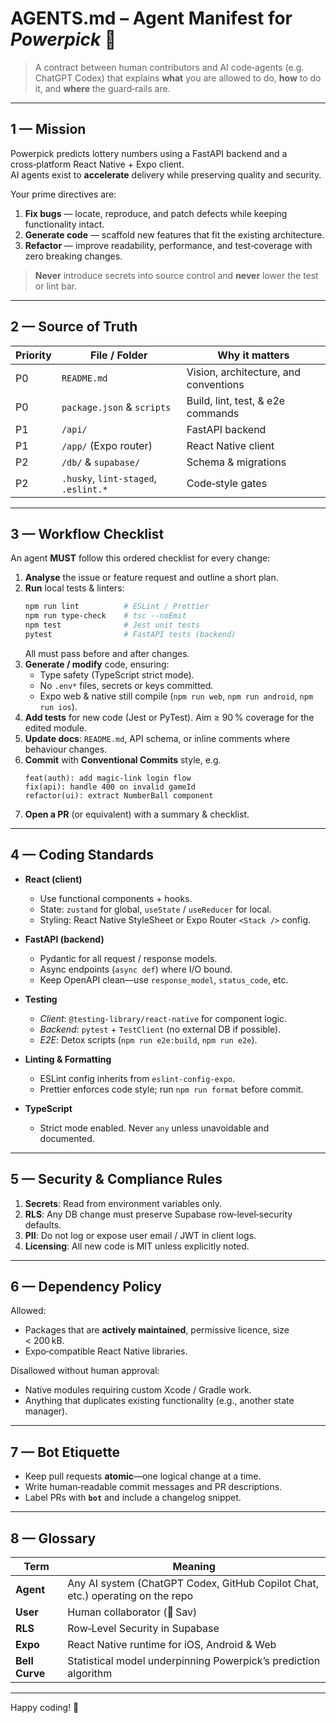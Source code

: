 # AGENTS.md – Agent Manifest for _Powerpick_ 🎰

> A contract between human contributors and AI code‑agents (e.g. ChatGPT Codex) that explains **what** you are allowed to do, **how** to do it, and **where** the guard‑rails are.

---

## 1 — Mission

Powerpick predicts lottery numbers using a FastAPI backend and a cross‑platform React Native + Expo client.  
AI agents exist to **accelerate** delivery while preserving quality and security.

Your prime directives are:

1. **Fix bugs** — locate, reproduce, and patch defects while keeping functionality intact.
2. **Generate code** — scaffold new features that fit the existing architecture.
3. **Refactor** — improve readability, performance, and test‑coverage with zero breaking changes.

> **Never** introduce secrets into source control and **never** lower the test or lint bar.

---

## 2 — Source of Truth

| Priority | File / Folder                        | Why it matters                        |
| -------- | ------------------------------------ | ------------------------------------- |
| P0       | `README.md`                          | Vision, architecture, and conventions |
| P0       | `package.json` & `scripts`           | Build, lint, test, & e2e commands     |
| P1       | `/api/`                              | FastAPI backend                       |
| P1       | `/app/` (Expo router)                | React Native client                   |
| P2       | `/db/` & `supabase/`                 | Schema & migrations                   |
| P2       | `.husky`, `lint-staged`, `.eslint.*` | Code‑style gates                      |

---

## 3 — Workflow Checklist

An agent **MUST** follow this ordered checklist for every change:

1. **Analyse** the issue or feature request and outline a short plan.
2. **Run** local tests & linters:
   ```bash
   npm run lint          # ESLint / Prettier
   npm run type-check    # tsc --noEmit
   npm test              # Jest unit tests
   pytest                # FastAPI tests (backend)
   ```
   All must pass before and after changes.
3. **Generate / modify** code, ensuring:
   - Type safety (TypeScript strict mode).
   - No `.env*` files, secrets or keys committed.
   - Expo web & native still compile (`npm run web`, `npm run android`, `npm run ios`).
4. **Add tests** for new code (Jest or PyTest). Aim ≥ 90 % coverage for the edited module.
5. **Update docs**: `README.md`, API schema, or inline comments where behaviour changes.
6. **Commit** with **Conventional Commits** style, e.g.
   ```
   feat(auth): add magic‑link login flow
   fix(api): handle 400 on invalid gameId
   refactor(ui): extract NumberBall component
   ```
7. **Open a PR** (or equivalent) with a summary & checklist.

---

## 4 — Coding Standards

- **React (client)**
  - Use functional components + hooks.
  - State: `zustand` for global, `useState` / `useReducer` for local.
  - Styling: React Native StyleSheet or Expo Router `<Stack />` config.

- **FastAPI (backend)**
  - Pydantic for all request / response models.
  - Async endpoints (`async def`) where I/O bound.
  - Keep OpenAPI clean—use `response_model`, `status_code`, etc.

- **Testing**
  - _Client_: `@testing-library/react-native` for component logic.
  - _Backend_: `pytest` + `TestClient` (no external DB if possible).
  - _E2E_: Detox scripts (`npm run e2e:build`, `npm run e2e`).

- **Linting & Formatting**
  - ESLint config inherits from `eslint-config-expo`.
  - Prettier enforces code style; run `npm run format` before commit.

- **TypeScript**
  - Strict mode enabled. Never `any` unless unavoidable and documented.

---

## 5 — Security & Compliance Rules

1. **Secrets**: Read from environment variables only.
2. **RLS**: Any DB change must preserve Supabase row‑level‑security defaults.
3. **PII**: Do not log or expose user email / JWT in client logs.
4. **Licensing**: All new code is MIT unless explicitly noted.

---

## 6 — Dependency Policy

Allowed:

- Packages that are **actively maintained**, permissive licence, size < 200 kB.
- Expo‑compatible React Native libraries.

Disallowed without human approval:

- Native modules requiring custom Xcode / Gradle work.
- Anything that duplicates existing functionality (e.g., another state manager).

---

## 7 — Bot Etiquette

- Keep pull requests **atomic**—one logical change at a time.
- Write human‑readable commit messages and PR descriptions.
- Label PRs with **`bot`** and include a changelog snippet.

---

## 8 — Glossary

| Term           | Meaning                                                                        |
| -------------- | ------------------------------------------------------------------------------ |
| **Agent**      | Any AI system (ChatGPT Codex, GitHub Copilot Chat, etc.) operating on the repo |
| **User**       | Human collaborator (👋 Sav)                                                    |
| **RLS**        | Row‑Level Security in Supabase                                                 |
| **Expo**       | React Native runtime for iOS, Android & Web                                    |
| **Bell Curve** | Statistical model underpinning Powerpick’s prediction algorithm                |

---

Happy coding! 🔮

